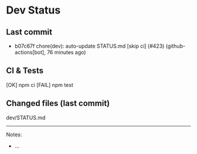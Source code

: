 # Dev Status

## Last commit
- b07c67f chore(dev): auto-update STATUS.md [skip ci] (#423) (github-actions[bot], 76 minutes ago)
## CI & Tests
[OK] npm ci
[FAIL] npm test

## Changed files (last commit)
dev/STATUS.md

---
Notes:
- ...

